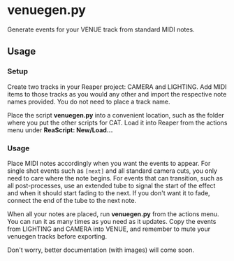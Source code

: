 # venuegen.py

Generate events for your VENUE track from standard MIDI notes.

## Usage

### Setup

Create two tracks in your Reaper project: CAMERA and LIGHTING. Add MIDI items to those tracks as you would any other and import the respective note names provided. You do not need to place a track name.

Place the script **venuegen.py** into a convenient location, such as the folder where you put the other scripts for CAT. Load it into Reaper from the actions menu under **ReaScript: New/Load...**

### Usage

Place MIDI notes accordingly when you want the events to appear. For single shot events such as `[next]` and all standard camera cuts, you only need to care where the note begins. For events that can transition, such as all post-processes, use an extended tube to signal the start of the effect and when it should start fading to the next. If you don't want it to fade, connect the end of the tube to the next note.

When all your notes are placed, run **venuegen.py** from the actions menu. You can run it as many times as you need as it updates. Copy the events from LIGHTING and CAMERA into VENUE, and remember to mute your venuegen tracks before exporting.

Don't worry, better documentation (with images) will come soon.

